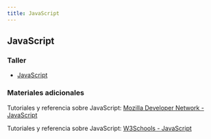 ```yaml
---
title: JavaScript
---
```


## JavaScript

### Taller

- [JavaScript](https://github.com/mfvargas/pres-javascript)

### Materiales adicionales

Tutoriales y referencia sobre JavaScript: [Mozilla Developer Network - JavaScript](https://developer.mozilla.org/es/docs/Web/JavaScript)

Tutoriales y referencia sobre JavaScript: [W3Schools - JavaScript](https://www.w3schools.com/js/)

